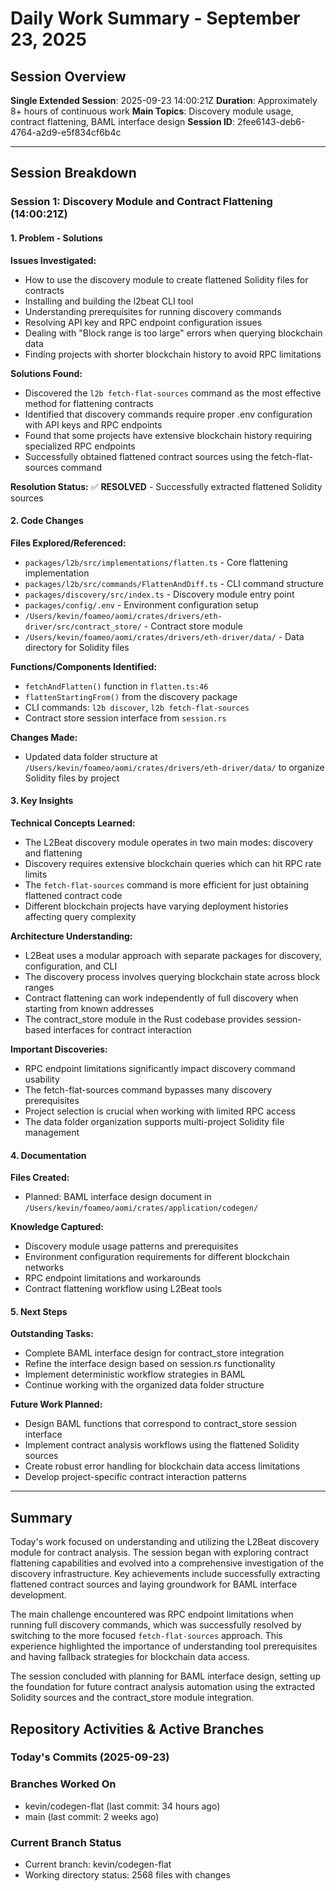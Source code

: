 # Daily Work Summary - September 23, 2025

## Session Overview

**Single Extended Session**: 2025-09-23 14:00:21Z
**Duration**: Approximately 8+ hours of continuous work
**Main Topics**: Discovery module usage, contract flattening, BAML interface design
**Session ID**: 2fee6143-deb6-4764-a2d9-e5f834cf6b4c

---

## Session Breakdown

### Session 1: Discovery Module and Contract Flattening (14:00:21Z)

#### 1. Problem - Solutions

**Issues Investigated:**
- How to use the discovery module to create flattened Solidity files for contracts
- Installing and building the l2beat CLI tool
- Understanding prerequisites for running discovery commands
- Resolving API key and RPC endpoint configuration issues
- Dealing with "Block range is too large" errors when querying blockchain data
- Finding projects with shorter blockchain history to avoid RPC limitations

**Solutions Found:**
- Discovered the `l2b fetch-flat-sources` command as the most effective method for flattening contracts
- Identified that discovery commands require proper .env configuration with API keys and RPC endpoints
- Found that some projects have extensive blockchain history requiring specialized RPC endpoints
- Successfully obtained flattened contract sources using the fetch-flat-sources command

**Resolution Status:** ✅ **RESOLVED** - Successfully extracted flattened Solidity sources

#### 2. Code Changes

**Files Explored/Referenced:**
- `packages/l2b/src/implementations/flatten.ts` - Core flattening implementation
- `packages/l2b/src/commands/FlattenAndDiff.ts` - CLI command structure
- `packages/discovery/src/index.ts` - Discovery module entry point
- `packages/config/.env` - Environment configuration setup
- `/Users/kevin/foameo/aomi/crates/drivers/eth-driver/src/contract_store/` - Contract store module
- `/Users/kevin/foameo/aomi/crates/drivers/eth-driver/data/` - Data directory for Solidity files

**Functions/Components Identified:**
- `fetchAndFlatten()` function in `flatten.ts:46`
- `flattenStartingFrom()` from the discovery package
- CLI commands: `l2b discover`, `l2b fetch-flat-sources`
- Contract store session interface from `session.rs`

**Changes Made:**
- Updated data folder structure at `/Users/kevin/foameo/aomi/crates/drivers/eth-driver/data/` to organize Solidity files by project

#### 3. Key Insights

**Technical Concepts Learned:**
- The L2Beat discovery module operates in two main modes: discovery and flattening
- Discovery requires extensive blockchain queries which can hit RPC rate limits
- The `fetch-flat-sources` command is more efficient for just obtaining flattened contract code
- Different blockchain projects have varying deployment histories affecting query complexity

**Architecture Understanding:**
- L2Beat uses a modular approach with separate packages for discovery, configuration, and CLI
- The discovery process involves querying blockchain state across block ranges
- Contract flattening can work independently of full discovery when starting from known addresses
- The contract_store module in the Rust codebase provides session-based interfaces for contract interaction

**Important Discoveries:**
- RPC endpoint limitations significantly impact discovery command usability
- The fetch-flat-sources command bypasses many discovery prerequisites
- Project selection is crucial when working with limited RPC access
- The data folder organization supports multi-project Solidity file management

#### 4. Documentation

**Files Created:**
- Planned: BAML interface design document in `/Users/kevin/foameo/aomi/crates/application/codegen/`

**Knowledge Captured:**
- Discovery module usage patterns and prerequisites
- Environment configuration requirements for different blockchain networks
- RPC endpoint limitations and workarounds
- Contract flattening workflow using L2Beat tools

#### 5. Next Steps

**Outstanding Tasks:**
- Complete BAML interface design for contract_store integration
- Refine the interface design based on session.rs functionality
- Implement deterministic workflow strategies in BAML
- Continue working with the organized data folder structure

**Future Work Planned:**
- Design BAML functions that correspond to contract_store session interface
- Implement contract analysis workflows using the flattened Solidity sources
- Create robust error handling for blockchain data access limitations
- Develop project-specific contract interaction patterns

---

## Summary

Today's work focused on understanding and utilizing the L2Beat discovery module for contract analysis. The session began with exploring contract flattening capabilities and evolved into a comprehensive investigation of the discovery infrastructure. Key achievements include successfully extracting flattened contract sources and laying groundwork for BAML interface development.

The main challenge encountered was RPC endpoint limitations when running full discovery commands, which was successfully resolved by switching to the more focused `fetch-flat-sources` approach. This experience highlighted the importance of understanding tool prerequisites and having fallback strategies for blockchain data access.

The session concluded with planning for BAML interface design, setting up the foundation for future contract analysis automation using the extracted Solidity sources and the contract_store module integration.
## Repository Activities & Active Branches

### Today's Commits (2025-09-23)


### Branches Worked On
- kevin/codegen-flat (last commit: 34 hours ago)
- main (last commit: 2 weeks ago)

### Current Branch Status
- Current branch: kevin/codegen-flat
- Working directory status: 2568 files with changes
